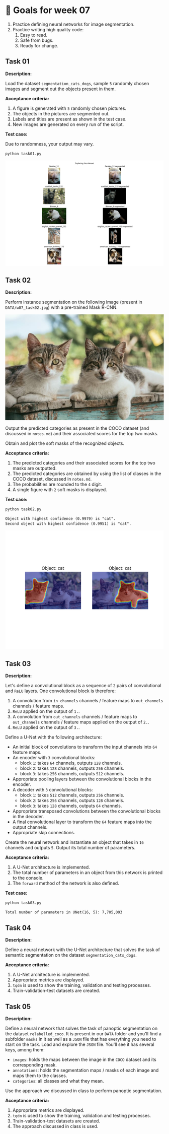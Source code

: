 # 🎯 Goals for week 07

1. Practice defining neural networks for image segmentation.
2. Practice writing high quality code:
   1. Easy to read.
   2. Safe from bugs.
   3. Ready for change.

## Task 01

**Description:**

Load the dataset `segmentation_cats_dogs`, sample `5` randomly chosen images and segment out the objects present in them.

**Acceptance criteria:**

1. A figure is generated with `5` randomly chosen pictures.
2. The objects in the pictures are segmented out.
3. Labels and titles are present as shown in the test case.
4. New images are generated on every run of the script.

**Test case:**

Due to randomness, your output may vary.

```console
python task01.py
```

![w07_task01_result.jpeg](../DATA/w07_task01_result.jpeg "w07_task01_result.jpeg")

## Task 02

**Description:**

Perform instance segmentation on the following image (present in `DATA/w07_task02.jpg`) with a pre-trained Mask R-CNN.

![w07_task02.jpg](../DATA/w07_task02.jpg "w07_task02.jpg")

Output the predicted categories as present in the COCO dataset (and discussed in `notes.md`) and their associated scores for the top two masks.

Obtain and plot the soft masks of the recognized objects.

**Acceptance criteria:**

1. The predicted categories and their associated scores for the top two masks are outputted.
2. The predicted categories are obtained by using the list of classes in the COCO dataset, discussed in `notes.md`.
3. The probabilities are rounded to the `4` digit.
4. A single figure with `2` soft masks is displayed.

**Test case:**

```console
python task02.py
```

```console
Object with highest confidence (0.9979) is "cat".
Second object with highest confidence (0.9951) is "cat".
```

![w07_task02_result.png](../assets/w07_task02_result.png "w07_task02_result.png")

## Task 03

**Description:**

Let's define a convolutional block as a sequence of `2` pairs of convolutional and `ReLU` layers. One convolutional block is therefore:

1. A convolution from `in_channels` channels / feature maps to `out_channels` channels / feature maps.
2. `ReLU` applied on the output of `1.`.
3. A convolution from `out_channels` channels / feature maps to `out_channels` channels / feature maps applied on the output of `2.`.
4. `ReLU` applied on the output of `3.`.

Define a U-Net with the following architecture:

- An initial block of convolutions to transform the input channels into `64` feature maps.
- An encoder with `3` convolutional blocks:
  - block `1`: takes `64` channels, outputs `128` channels.
  - block `2`: takes `128` channels, outputs `256` channels.
  - block `3`: takes `256` channels, outputs `512` channels.
- Appropriate pooling layers between the convolutional blocks in the encoder.
- A decoder with `3` convolutional blocks:
  - block `1`: takes `512` channels, outputs `256` channels.
  - block `2`: takes `256` channels, outputs `128` channels.
  - block `3`: takes `128` channels, outputs `64` channels.
- Appropriate transposed convolutions between the convolutional blocks in the decoder.
- A final convolutional layer to transform the `64` feature maps into the output channels.
- Appropriate skip connections.

Create the neural network and instantiate an object that takes in `16` channels and outputs `5`. Output its total number of parameters.

**Acceptance criteria:**

1. A U-Net architecture is implemented.
2. The total number of parameters in an object from this network is printed to the console.
3. The `forward` method of the network is also defined.

**Test case:**

```console
python task03.py
```

```console
Total number of parameters in UNet(16, 5): 7,705,093
```

## Task 04

**Description:**

Define a neural network with the U-Net architecture that solves the task of semantic segmentation on the dataset `segmentation_cats_dogs`.

**Acceptance criteria:**

1. A U-Net architecture is implemented.
2. Appropriate metrics are displayed.
3. `tqdm` is used to show the training, validation and testing processes.
4. Train-validation-test datasets are created.

## Task 05

**Description:**

Define a neural network that solves the task of panoptic segmentation on the dataset `relabelled_coco`. It is present in our `DATA` folder and you'll find a subfolder `masks` in it as well as a `JSON` file that has everything you need to start on the task. Load and explore the `JSON` file. You'll see it has several keys, among them:

- `images`: holds the maps between the image in the `COCO` dataset and its corresponding mask.
- `annotations`: holds the segmentation maps / masks of each image and maps them to the classes.
- `categories`: all classes and what they mean.

Use the approach we discussed in class to perform panoptic segmentation.

**Acceptance criteria:**

1. Appropriate metrics are displayed.
2. `tqdm` is used to show the training, validation and testing processes.
3. Train-validation-test datasets are created.
4. The approach discussed in class is used.
